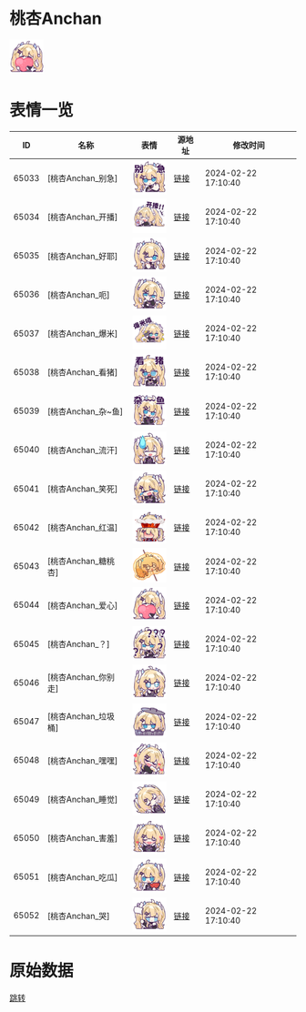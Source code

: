 # 桃杏Anchan

<img src="./cover.png" height="60" alt="cover" />

# 表情一览

|ID|名称|表情|源地址|修改时间|
|----|----|----|----|----|
|65033|[桃杏Anchan_别急]|<img src="./pic/065033_%5B桃杏Anchan_别急%5D.png" height="60" alt="别急"/>|[链接](https://i0.hdslb.com/bfs/garb/a59f2bb5a134f0972ff774a33402e1090cee325e.png)|2024-02-22 17:10:40|
|65034|[桃杏Anchan_开播]|<img src="./pic/065034_%5B桃杏Anchan_开播%5D.png" height="60" alt="开播"/>|[链接](https://i0.hdslb.com/bfs/garb/c729de6aa9537e2ad6c65edcdf02e3b358cc46a1.png)|2024-02-22 17:10:40|
|65035|[桃杏Anchan_好耶]|<img src="./pic/065035_%5B桃杏Anchan_好耶%5D.png" height="60" alt="好耶"/>|[链接](https://i0.hdslb.com/bfs/garb/d2058bf210799dea93e95c33fa773125c0494a78.png)|2024-02-22 17:10:40|
|65036|[桃杏Anchan_呃]|<img src="./pic/065036_%5B桃杏Anchan_呃%5D.png" height="60" alt="呃"/>|[链接](https://i0.hdslb.com/bfs/garb/a14f7bab24b424e97594d368a48d9812c99a4c9b.png)|2024-02-22 17:10:40|
|65037|[桃杏Anchan_爆米]|<img src="./pic/065037_%5B桃杏Anchan_爆米%5D.png" height="60" alt="爆米"/>|[链接](https://i0.hdslb.com/bfs/garb/53b8da774a1a6baf7c326bc3f7e4f3a6522a155d.png)|2024-02-22 17:10:40|
|65038|[桃杏Anchan_看猪]|<img src="./pic/065038_%5B桃杏Anchan_看猪%5D.png" height="60" alt="看猪"/>|[链接](https://i0.hdslb.com/bfs/garb/750298517ba8afe0f015baccbc209b688e224c7a.png)|2024-02-22 17:10:40|
|65039|[桃杏Anchan_杂~鱼]|<img src="./pic/065039_%5B桃杏Anchan_杂~鱼%5D.png" height="60" alt="杂~鱼"/>|[链接](https://i0.hdslb.com/bfs/garb/81739468bba23f3e07485939fdf258192abcccce.png)|2024-02-22 17:10:40|
|65040|[桃杏Anchan_流汗]|<img src="./pic/065040_%5B桃杏Anchan_流汗%5D.png" height="60" alt="流汗"/>|[链接](https://i0.hdslb.com/bfs/garb/c2779431ed0a9c47bc9d59163d40b141cba93048.png)|2024-02-22 17:10:40|
|65041|[桃杏Anchan_笑死]|<img src="./pic/065041_%5B桃杏Anchan_笑死%5D.png" height="60" alt="笑死"/>|[链接](https://i0.hdslb.com/bfs/garb/87d768753749b2e28e5029d898bdaf93401f32fe.png)|2024-02-22 17:10:40|
|65042|[桃杏Anchan_红温]|<img src="./pic/065042_%5B桃杏Anchan_红温%5D.png" height="60" alt="红温"/>|[链接](https://i0.hdslb.com/bfs/garb/7b85d95bb3b69201da8d7e2853c5db2bc96c979e.png)|2024-02-22 17:10:40|
|65043|[桃杏Anchan_糖桃杏]|<img src="./pic/065043_%5B桃杏Anchan_糖桃杏%5D.png" height="60" alt="糖桃杏"/>|[链接](https://i0.hdslb.com/bfs/garb/e1d01cca8ea8649b9992a3f3faf0017f950c2202.png)|2024-02-22 17:10:40|
|65044|[桃杏Anchan_爱心]|<img src="./pic/065044_%5B桃杏Anchan_爱心%5D.png" height="60" alt="爱心"/>|[链接](https://i0.hdslb.com/bfs/garb/cfcc945d9cc69519fd8deb73e942287b08c22954.png)|2024-02-22 17:10:40|
|65045|[桃杏Anchan_？]|<img src="./pic/065045_%5B桃杏Anchan_？%5D.png" height="60" alt="？"/>|[链接](https://i0.hdslb.com/bfs/garb/3c73d234b0f3055c05b77f44452fe8cda83d31db.png)|2024-02-22 17:10:40|
|65046|[桃杏Anchan_你别走]|<img src="./pic/065046_%5B桃杏Anchan_你别走%5D.png" height="60" alt="你别走"/>|[链接](https://i0.hdslb.com/bfs/garb/50e6d696fd101029adb7d5ca1ae57d96da55d382.png)|2024-02-22 17:10:40|
|65047|[桃杏Anchan_垃圾桶]|<img src="./pic/065047_%5B桃杏Anchan_垃圾桶%5D.png" height="60" alt="垃圾桶"/>|[链接](https://i0.hdslb.com/bfs/garb/68bde0fb12393882442501f1e6e37496209e1a11.png)|2024-02-22 17:10:40|
|65048|[桃杏Anchan_嘿嘿]|<img src="./pic/065048_%5B桃杏Anchan_嘿嘿%5D.png" height="60" alt="嘿嘿"/>|[链接](https://i0.hdslb.com/bfs/garb/fdcb25151e085674e5b2845857c0e7969fa6b558.png)|2024-02-22 17:10:40|
|65049|[桃杏Anchan_睡觉]|<img src="./pic/065049_%5B桃杏Anchan_睡觉%5D.png" height="60" alt="睡觉"/>|[链接](https://i0.hdslb.com/bfs/garb/d07560fc9ea1a82d33d90446dd295f15ec730bf9.png)|2024-02-22 17:10:40|
|65050|[桃杏Anchan_害羞]|<img src="./pic/065050_%5B桃杏Anchan_害羞%5D.png" height="60" alt="害羞"/>|[链接](https://i0.hdslb.com/bfs/garb/7beed0f4f2315842827cde89aa717be7747e2a67.png)|2024-02-22 17:10:40|
|65051|[桃杏Anchan_吃瓜]|<img src="./pic/065051_%5B桃杏Anchan_吃瓜%5D.png" height="60" alt="吃瓜"/>|[链接](https://i0.hdslb.com/bfs/garb/c455c1c11aa1477191dece2acd2b809d51fc07dd.png)|2024-02-22 17:10:40|
|65052|[桃杏Anchan_哭]|<img src="./pic/065052_%5B桃杏Anchan_哭%5D.png" height="60" alt="哭"/>|[链接](https://i0.hdslb.com/bfs/garb/bf85a5a3034048be84c34993371fcb3641335df0.png)|2024-02-22 17:10:40|

# 原始数据

[跳转](./raw.json)

